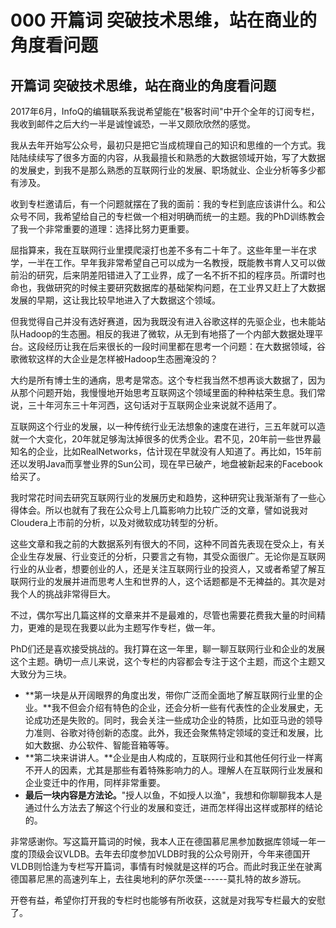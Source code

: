 # 000 开篇词 突破技术思维，站在商业的角度看问题

## 开篇词 突破技术思维，站在商业的角度看问题

2017年6月，InfoQ的编辑联系我说希望能在"极客时间"中开个全年的订阅专栏，我收到邮件之后大约一半是诚惶诚恐，一半又颇欣欣然的感觉。

我从去年开始写公众号，最初只是把它当成梳理自己的知识和思维的一个方式。我陆陆续续写了很多方面的内容，从我最擅长和熟悉的大数据领域开始，写了大数据的发展史，到我不是那么熟悉的互联网行业的发展、职场就业、企业分析等多少都有涉及。

收到专栏邀请后，有一个问题就摆在了我的面前：我的专栏到底应该讲什么。和公众号不同，我希望给自己的专栏做一个相对明确而统一的主题。我的PhD训练教会了我一个非常重要的道理：选择比努力更重要。

屈指算来，我在互联网行业里摸爬滚打也差不多有二十年了。这些年里一半在求学，一半在工作。早年我非常希望自己可以成为一名教授，既能教书育人又可以做前沿的研究，后来阴差阳错进入了工业界，成了一名不折不扣的程序员。所谓时也命也，我做研究的时候主要研究数据库的基础架构问题，在工业界又赶上了大数据发展的早期，这让我比较早地进入了大数据这个领域。

但我觉得自己并没有选好赛道，因为我既没有进入谷歌这样的先驱企业，也未能站队Hadoop的生态圈。相反的我进了微软，从无到有地搭了一个内部大数据处理平台。这段经历让我在后来很长的一段时间里都在思考一个问题：在大数据领域，谷歌微软这样的大企业是怎样被Hadoop生态圈淹没的？

大约是所有博士生的通病，思考是常态。这个专栏我当然不想再谈大数据了，因为从那个问题开始，我慢慢地开始思考互联网这个领域里面的种种枯荣生息。我们常说，三十年河东三十年河西，这句话对于互联网企业来说就不适用了。

互联网这个行业的发展，以一种传统行业无法想象的速度在进行，三五年就可以造就一个大变化，20年就足够淘汰掉很多的优秀企业。君不见，20年前一些世界最知名的企业，比如RealNetworks，估计现在早就没有人知道了。再比如，15年前还以发明Java而享誉业界的Sun公司，现在早已破产，地盘被新起来的Facebook给买了。

我时常花时间去研究互联网行业的发展历史和趋势，这种研究让我渐渐有了一些心得体会。所以也就有了我在公众号上几篇影响力比较广泛的文章，譬如说我对Cloudera上市前的分析，以及对微软成功转型的分析。

这些文章和我之前的大数据系列有很大的不同，这种不同首先表现在受众上，有关企业生存发展、行业变迁的分析，只要言之有物，其受众面很广。无论你是互联网行业的从业者，想要创业的人，还是关注互联网行业的投资人，又或者希望了解互联网行业的发展并进而思考人生和世界的人，这个话题都是不无裨益的。其次是对我个人的挑战非常得巨大。

不过，偶尔写出几篇这样的文章来并不是最难的，尽管也需要花费我大量的时间精力，更难的是现在我要以此为主题写作专栏，做一年。

PhD们还是喜欢接受挑战的。我打算在这一年里，聊一聊互联网行业和企业的发展这个主题。确切一点儿来说，这个专栏的内容都会专注于这个主题，而这个主题又大致分为三块。

-   **第一块是从开阔眼界的角度出发，带你广泛而全面地了解互联网行业里的企业。**我不但会介绍有特色的企业，还会分析一些有代表性的企业发展史，无论成功还是失败的。同时，我会关注一些成功企业的特质，比如亚马逊的领导力准则、谷歌对待创新的态度。此外，我还会聚焦特定领域的变迁和发展，比如大数据、办公软件、智能音箱等等。
-   **第二块来讲讲人。**企业是由人构成的，互联网行业和其他任何行业一样离不开人的因素，尤其是那些有着特殊影响力的人。理解人在互联网行业发展和企业变迁中的作用，同样非常重要。
-   **最后一块内容是方法论。**"授人以鱼，不如授人以渔"，我想和你聊聊我本人是通过什么方法去了解这个行业的发展和变迁，进而怎样得出这样或那样的结论的。

非常感谢你。写这篇开篇词的时候，我本人正在德国慕尼黑参加数据库领域一年一度的顶级会议VLDB。去年去印度参加VLDB时我的公众号刚开，今年来德国开VLDB则恰逢为专栏写开篇词，事情有时候就是这样的巧合。而此时我正坐在驶离德国慕尼黑的高速列车上，去往奥地利的萨尔茨堡------莫扎特的故乡游玩。

开卷有益，希望你打开我的专栏时也能够有所收获，这就是对我写专栏最大的安慰了。
